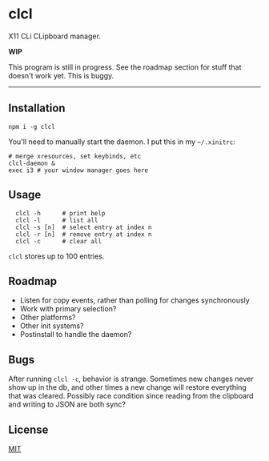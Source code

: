 # clcl

X11 CLi CLipboard manager.

**WIP**

This program is still in progress. See the roadmap section for stuff that
doesn't work yet. This is buggy.

--------

## Installation

`npm i -g clcl`

You'll need to manually start the daemon. I put this in my `~/.xinitrc`:

```shell
# merge xresources, set keybinds, etc
clcl-daemon &
exec i3 # your window manager goes here
```

## Usage

```
  clcl -h      # print help
  clcl -l      # list all
  clcl -s [n]  # select entry at index n
  clcl -r [n]  # remove entry at index n
  clcl -c      # clear all
```

`clcl` stores up to 100 entries.

## Roadmap

* Listen for copy events, rather than polling for changes synchronously
* Work with primary selection?
* Other platforms?
* Other init systems?
* Postinstall to handle the daemon?

## Bugs

After running `clcl -c`, behavior is strange. Sometimes new changes never show
up in the db, and other times a new change will restore everything that was
cleared. Possibly race condition since reading from the clipboard and writing to
JSON are both sync?

## License

[MIT](./LICENSE.md)
